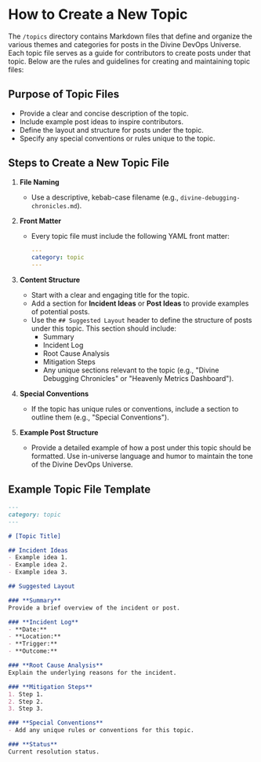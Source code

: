 # How to Create a New Topic

The `/topics` directory contains Markdown files that define and organize the various themes and categories for posts in the Divine DevOps Universe. Each topic file serves as a guide for contributors to create posts under that topic. Below are the rules and guidelines for creating and maintaining topic files:

## Purpose of Topic Files
- Provide a clear and concise description of the topic.
- Include example post ideas to inspire contributors.
- Define the layout and structure for posts under the topic.
- Specify any special conventions or rules unique to the topic.

## Steps to Create a New Topic File

1. **File Naming**
   - Use a descriptive, kebab-case filename (e.g., `divine-debugging-chronicles.md`).

2. **Front Matter**
   - Every topic file must include the following YAML front matter:
     ```yaml
     ---
     category: topic
     ---
     ```

3. **Content Structure**
   - Start with a clear and engaging title for the topic.
   - Add a section for **Incident Ideas** or **Post Ideas** to provide examples of potential posts.
   - Use the `## Suggested Layout` header to define the structure of posts under this topic. This section should include:
     - Summary
     - Incident Log
     - Root Cause Analysis
     - Mitigation Steps
     - Any unique sections relevant to the topic (e.g., "Divine Debugging Chronicles" or "Heavenly Metrics Dashboard").

4. **Special Conventions**
   - If the topic has unique rules or conventions, include a section to outline them (e.g., "Special Conventions").

5. **Example Post Structure**
   - Provide a detailed example of how a post under this topic should be formatted. Use in-universe language and humor to maintain the tone of the Divine DevOps Universe.

## Example Topic File Template
```markdown
---
category: topic
---

# [Topic Title]

## Incident Ideas
- Example idea 1.
- Example idea 2.
- Example idea 3.

## Suggested Layout

### **Summary**
Provide a brief overview of the incident or post.

### **Incident Log**
- **Date:**
- **Location:**
- **Trigger:**
- **Outcome:**

### **Root Cause Analysis**
Explain the underlying reasons for the incident.

### **Mitigation Steps**
1. Step 1.
2. Step 2.
3. Step 3.

### **Special Conventions**
- Add any unique rules or conventions for this topic.

### **Status**
Current resolution status.
```
